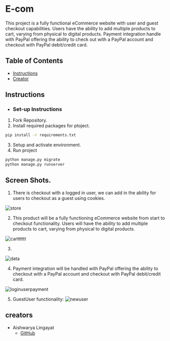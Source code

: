# E-com
This project is a fully functional eCommerce website with user and guest checkout capabilities. Users have the ability to add multiple products to cart, varying from physical to digital products. Payment integration handle with PayPal offering the ability to check out with a PayPal account and checkout with PayPal debit/credit card.

## Table of Contents

* [Instructions](#instructions)
* [Creator](#creators)

## Instructions

* ### Set-up Instructions
 1. Fork Repository.
 2. Install required packages for ptoject.
 ```bash
 pip install -r requirements.txt
 ```
 3. Setup and activate environment.
 4. Run project
 ```bash
 python manage.py migrate
 python manage.py runserver
 ```

## Screen Shots.

1. There is checkout with a logged in user, we can add in the ability for users to checkout as a guest using cookies.

![store](https://user-images.githubusercontent.com/66966497/105025226-12517800-5a73-11eb-9ac8-61b538401a9f.png)


2. This product will be a fully functioning eCommerce website from start to checkout functionality. Users will have the ability to add multiple products to cart, varying from physical to digital products.

![cartttttt](https://user-images.githubusercontent.com/66966497/105024297-eed9fd80-5a71-11eb-8f4a-b4ec6f539729.png)


3.
![data](https://user-images.githubusercontent.com/66966497/105025189-06fe4c80-5a73-11eb-8912-aaeddd9d1087.png)


4. Payment integration will be handled with PayPal offering the ability to checkout with a PayPal account and checkout with PayPal debit/credit card. 

![loginuserpayment](https://user-images.githubusercontent.com/66966497/105025196-08c81000-5a73-11eb-826c-896c42cff5b0.png)


5. GuestUser functionality:
![newuser](https://user-images.githubusercontent.com/66966497/105026950-28f8ce80-5a75-11eb-9589-9ac5e6d967c8.png)

 
 


## creators

* Aishwarya Lingayat
    - [GitHub](https://github.com/Aishwaryalingayat)
